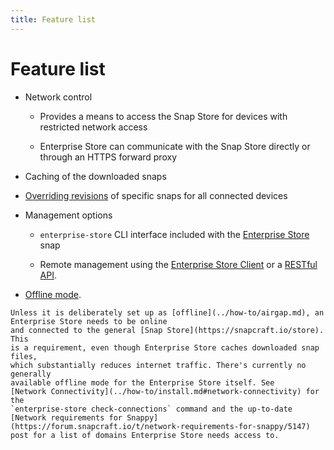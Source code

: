 ```yaml
---
title: Feature list
---
```


# Feature list

* Network control

    * Provides a means to access the Snap Store for devices with restricted
      network access

    * Enterprise Store can communicate with the Snap Store directly or through
      an HTTPS forward proxy

* Caching of the downloaded snaps

* [Overriding revisions](../how-to/overrides.md) of specific snaps for all connected
  devices

* Management options

    * `enterprise-store` CLI interface included with the
      [Enterprise Store](https://snapcraft.io/snap-store-proxy) snap

    * Remote management using the
      [Enterprise Store Client](https://snapcraft.io/snap-store-proxy-client)
      or a [RESTful API](api-overrides.md).

* [Offline mode](../how-to/airgap.md).

```{note}
Unless it is deliberately set up as [offline](../how-to/airgap.md), an Enterprise Store needs to be online
and connected to the general [Snap Store](https://snapcraft.io/store). This
is a requirement, even though Enterprise Store caches downloaded snap files,
which substantially reduces internet traffic. There's currently no generally
available offline mode for the Enterprise Store itself. See
[Network Connectivity](../how-to/install.md#network-connectivity) for the
`enterprise-store check-connections` command and the up-to-date
[Network requirements for Snappy](https://forum.snapcraft.io/t/network-requirements-for-snappy/5147)
post for a list of domains Enterprise Store needs access to.
```
